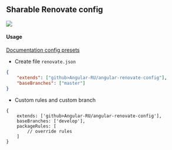 ## Sharable Renovate config

![](https://travis-ci.org/Angular-RU/angular-renovate-config.svg?branch=master)

#### Usage

[Documentation config presets](https://docs.renovatebot.com/config-presets/)

-   Create file `renovate.json`

```json
{
    "extends": ["github>Angular-RU/angular-renovate-config"],
    "baseBranches": ["master"]
}
```

-   Custom rules and custom branch

```json5
{
    extends: ['github>Angular-RU/angular-renovate-config'],
    baseBranches: ['develop'],
    packageRules: [
        // override rules
    ]
}
```
